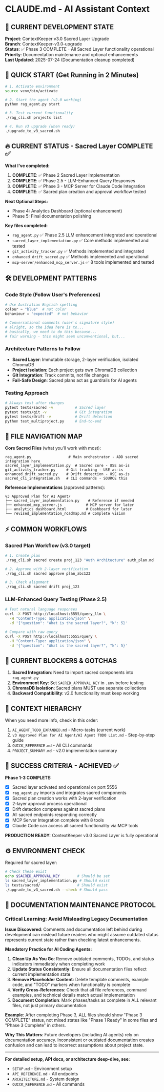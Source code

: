 # CLAUDE.md - AI Assistant Context

## 🎯 CURRENT DEVELOPMENT STATE
**Project**: ContextKeeper v3.0 Sacred Layer Upgrade  
**Branch**: ContextKeeper-v3.0-upgrade  
**Status**: ✅ Phase 3 COMPLETE - All Sacred Layer functionality operational  
**Priority**: Documentation maintenance and optional enhancements  
**Last Updated**: 2025-07-24 (Documentation cleanup completed)

## 🚀 QUICK START (Get Running in 2 Minutes)
```bash
# 1. Activate environment
source venv/bin/activate

# 2. Start the agent (v2.0 working)
python rag_agent.py start

# 3. Test current functionality
./rag_cli.sh projects list

# 4. Run v3 upgrade (when ready)
./upgrade_to_v3_sacred.sh
```

## 🔥 CURRENT STATUS - Sacred Layer COMPLETE ✅
**What I've completed:**

1. **COMPLETE**: ✅ Phase 2 Sacred Layer Implementation 
2. **COMPLETE**: ✅ Phase 2.5 - LLM-Enhanced Query Responses 
3. **COMPLETE**: ✅ Phase 3 - MCP Server for Claude Code Integration
4. **COMPLETE**: ✅ Sacred plan creation and approval workflow tested

**Next Optional Steps:**
- Phase 4: Analytics Dashboard (optional enhancement)
- Phase 5: Final documentation polishing

**Key files completed:**
- `rag_agent.py` ✅ Phase 2.5 LLM enhancement integrated and operational
- `sacred_layer_implementation.py` ✅ Core methods implemented and tested
- `git_activity_tracker.py` ✅ Methods implemented and integrated
- `enhanced_drift_sacred.py` ✅ Methods implemented and operational
- `mcp-server/enhanced_mcp_server.js` ✅ 8 tools implemented and tested

## 🛠️ DEVELOPMENT PATTERNS

### Code Style (Follow User's Preferences)
```python
# Use Australian English spelling
colour = "blue"  # not color
behaviour = "expected"  # not behavior

# Conversational comments (user's signature style)
# alright, so the idea here is to...
# basically, we need to do this because...
# fair warning - this might seem unconventional, but...
```

### Architecture Patterns to Follow
- **Sacred Layer**: Immutable storage, 2-layer verification, isolated ChromaDB
- **Project Isolation**: Each project gets own ChromaDB collection
- **Git Integration**: Track commits, not file changes
- **Fail-Safe Design**: Sacred plans act as guardrails for AI agents

### Testing Approach
```bash
# Always test after changes
pytest tests/sacred -v          # Sacred layer
pytest tests/git -v             # Git integration  
pytest tests/drift -v           # Drift detection
python test_multiproject.py     # End-to-end
```

## 📁 FILE NAVIGATION MAP

**Core Sacred Files** (what you'll work with most):
```
rag_agent.py                 # Main orchestrator - ADD sacred integration here
sacred_layer_implementation.py  # Sacred core - USE as-is
git_activity_tracker.py     # Git tracking - USE as-is
enhanced_drift_sacred.py    # Drift detection - USE as-is
sacred_cli_integration.sh   # CLI commands - SOURCE this
```

**Reference Implementations** (approved patterns):
```
v3 Approved Plan for AI Agent/
├── sacred_layer_implementation.py    # Reference if needed
├── enhanced_mcp_server.js           # MCP server for later
├── analytics_dashboard.html         # Dashboard for later
└── revised_implementation_roadmap.md # Complete vision
```

## ⚡ COMMON WORKFLOWS

### Sacred Plan Workflow (v3.0 target)
```bash
# 1. Create plan
./rag_cli.sh sacred create proj_123 "Auth Architecture" auth_plan.md

# 2. Approve with 2-layer verification  
./rag_cli.sh sacred approve plan_abc123

# 3. Check alignment
./rag_cli.sh sacred drift proj_123
```

### LLM-Enhanced Query Testing (Phase 2.5)
```bash
# Test natural language responses
curl -X POST http://localhost:5555/query_llm \
  -H "Content-Type: application/json" \
  -d '{"question": "What is the sacred layer?", "k": 5}'

# Compare with raw query  
curl -X POST http://localhost:5555/query \
  -H "Content-Type: application/json" \
  -d '{"question": "What is the sacred layer?", "k": 5}'
```

## 🚨 CURRENT BLOCKERS & GOTCHAS

1. **Sacred Integration**: Need to import sacred components into `rag_agent.py`
2. **Environment Key**: Set `SACRED_APPROVAL_KEY` in `.env` before testing
3. **ChromaDB Isolation**: Sacred plans MUST use separate collections
4. **Backward Compatibility**: v2.0 functionality must keep working

## 🧭 CONTEXT HIERARCHY

When you need more info, check in this order:
1. `AI_AGENT_TODO_EXPANDED.md` - Micro-tasks (current work)
2. `v3 Approved Plan for AI Agent/AI Agent TODO List.md` - Step-by-step guide
3. `QUICK_REFERENCE.md` - All CLI commands
4. `PROJECT_SUMMARY.md` - v2.0 implementation summary

## 🎯 SUCCESS CRITERIA - ACHIEVED ✅

**Phase 1-3 COMPLETE:**
- [x] Sacred layer activated and operational on port 5556
- [x] `rag_agent.py` imports and integrates sacred components
- [x] Sacred plan creation works with 2-layer verification
- [x] 2-layer approval process operational
- [x] Drift detection compares against sacred plans
- [x] All sacred endpoints responding correctly
- [x] MCP Server Integration complete with 8 tools
- [x] Claude Code can access all sacred functionality via MCP tools

**PRODUCTION READY:** ContextKeeper v3.0 Sacred Layer is fully operational

## ⚙️ ENVIRONMENT CHECK

Required for sacred layer:
```bash
# Check these exist
echo $SACRED_APPROVAL_KEY        # Should be set
ls sacred_layer_implementation.py # Should exist
ls tests/sacred/                 # Should exist
./upgrade_to_v3_sacred.sh --check # Should pass
```

## 📝 DOCUMENTATION MAINTENANCE PROTOCOL

### Critical Learning: Avoid Misleading Legacy Documentation
**Issue Discovered**: Comments and documentation left behind during development can mislead future readers who might assume outdated status represents current state rather than checking latest enhancements.

**Mandatory Practice for AI Coding Agents:**
1. **Clean Up As You Go**: Remove outdated comments, TODOs, and status indicators immediately when completing work
2. **Update Status Consistently**: Ensure all documentation files reflect current implementation state
3. **Remove Placeholder Content**: Delete template comments, example code, and "TODO" markers when functionality is complete
4. **Verify Cross-References**: Check that all file references, command examples, and technical details match actual implementation
5. **Document Completion**: Mark phases/tasks as complete in ALL relevant files, not just primary documentation

**Example**: After completing Phase 3, ALL files should show "Phase 3 COMPLETE" status, not mixed states like "Phase 1 Ready" in some files and "Phase 3 Complete" in others.

**Why This Matters**: Future developers (including AI agents) rely on documentation accuracy. Inconsistent or outdated documentation creates confusion and can lead to incorrect assumptions about project state.

---
**For detailed setup, API docs, or architecture deep-dive, see:**
- `SETUP.md` - Environment setup
- `API_REFERENCE.md` - All endpoints  
- `ARCHITECTURE.md` - System design
- `QUICK_REFERENCE.md` - All commands